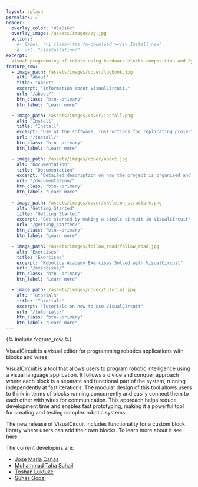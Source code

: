 ```yaml
---
layout: splash
permalink: /
header:
  overlay_color: "#5e616c"
  overlay_image: /assets/images/bg.jpg
  actions:
    #- label: "<i class='fas fa-download'></i> Install now"
    #  url: "/installation/"
excerpt: 
  Visual programming of robots using hardware blocks composition and Python 
feature_row:
  - image_path: /assets/images/cover/logbook.jpg
    alt: "About"
    title: "About"
    excerpt: "Information about VisualCircuit."
    url: "/about/"
    btn_class: "btn--primary"
    btn_label: "Learn more"

  - image_path: /assets/images/cover/install.png
    alt: "Install"
    title: "Install"
    excerpt: "Use of the software. Instructions for replicating project content."
    url: "/install/"
    btn_class: "btn--primary"
    btn_label: "Learn more"

  - image_path: /assets/images/cover/about.jpg
    alt: "Documentation"
    title: "Documentation"
    excerpt: "Detailed description on how the project is organized and how to contribute."
    url: "/documentation/"
    btn_class: "btn--primary"
    btn_label: "Learn more"
    
  - image_path: /assets/images/cover/skeleton_structure.png
    alt: "Getting Started"
    title: "Getting Started"
    excerpt: "Get started by making a simple circuit in VisualCircuit"
    url: "/getting_started/"
    btn_class: "btn--primary"
    btn_label: "Learn more"

  - image_path: /assets/images/follow_road/follow_road.jpg
    alt: "Exercises"
    title: "Exercises"
    excerpt: "Robotics Academy Exercises Solved with VisualCircuit"
    url: "/exercises/"
    btn_class: "btn--primary"
    btn_label: "Learn more"

  - image_path: /assets/images/cover/tutorial.jpg
    alt: "Tutorials"
    title: "Tutorials"
    excerpt: "Tutorials on how to use VisualCircuit"
    url: "/tutorials/"
    btn_class: "btn--primary"
    btn_label: "Learn more"  
---
```


{% include feature_row %}

VisualCircuit is a visual editor for programming robotics applications with blocks and wires.

VisualCircuit is a tool that allows users to program robotic intelligence using a visual language application. It follows a divide and conquer approach where each block is a separate and functional part of the system, running independently at fast iterations. The modular design of this tool allows users to think in terms of blocks running concurrently and easily connect them to each other with wires for communication. This approach helps reduce development time and enables fast prototyping, making it a powerful tool for creating and testing complex robotic systems.

The new release of VisualCircuit includes functionality for a custom block library where users can add their own blocks. To learn more about it see [here](/block_library) 

The current developers are:

- [Jose Maria Cañas](https://gsyc.urjc.es/jmplaza/)
- [Muhammad Taha Suhail](https://github.com/AbsorbedInThought)
- [Toshan Luktuke](https://github.com/toshan-luktuke)
- [Suhas Gopal](https://github.com/Suhas-G)
